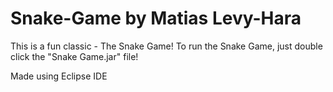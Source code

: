 # Snake-Game by Matias Levy-Hara

This is a fun classic - The Snake Game!
To run the Snake Game, just double click the "Snake Game.jar" file!

Made using Eclipse IDE
